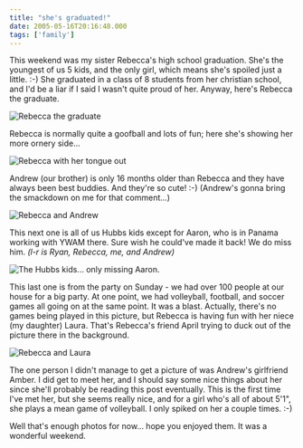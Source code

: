 ```yaml
---
title: "she's graduated!"
date: 2005-05-16T20:16:48.000
tags: ['family']
---
```


This weekend was my sister Rebecca's high school graduation. She's the youngest of us 5 kids, and the only girl, which means she's spoiled just a little. :-) She graduated in a class of 8 students from her christian school, and I'd be a liar if I said I wasn't quite proud of her. Anyway, here's Rebecca the graduate.

![Rebecca the graduate](http://rmfo-blogs.com/cakeboy/wp-content/uploads/IMG_1789.jpg)

Rebecca is normally quite a goofball and lots of fun; here she's showing her more ornery side...

![Rebecca with her tongue out](http://rmfo-blogs.com/cakeboy/wp-content/uploads/IMG_1793.jpg)

Andrew (our brother) is only 16 months older than Rebecca and they have always been best buddies. And they're so cute! :-) (Andrew's gonna bring the smackdown on me for that comment...)

![Rebecca and Andrew](http://rmfo-blogs.com/cakeboy/wp-content/uploads/IMG_1794.jpg)

This next one is all of us Hubbs kids except for Aaron, who is in Panama working with YWAM there. Sure wish he could've made it back! We do miss him. _(l-r is Ryan, Rebecca, me, and Andrew)_

![The Hubbs kids... only missing Aaron.](http://rmfo-blogs.com/cakeboy/wp-content/uploads/IMG_1799.jpg)

This last one is from the party on Sunday - we had over 100 people at our house for a big party. At one point, we had volleyball, football, and soccer games all going on at the same point. It was a blast. Actually, there's no games being played in this picture, but Rebecca is having fun with her niece (my daughter) Laura. That's Rebecca's friend April trying to duck out of the picture there in the background.

![Rebecca and Laura](http://rmfo-blogs.com/cakeboy/wp-content/uploads/IMG_1810.jpg)

The one person I didn't manage to get a picture of was Andrew's girlfriend Amber. I did get to meet her, and I should say some nice things about her since she'll probably be reading this post eventually. This is the first time I've met her, but she seems really nice, and for a girl who's all of about 5'1", she plays a mean game of volleyball. I only spiked on her a couple times. :-)

Well that's enough photos for now... hope you enjoyed them. It was a wonderful weekend.
